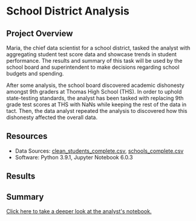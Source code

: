 # School District Analysis

## Project Overview
Maria, the chief data scientist for a school district, tasked the analyst with aggregating student test score data and showcase trends in student performance. The results and summary of this task will be used by the school board and superintendent to make decisions regarding school budgets and spending. 

After some analysis, the school board discovered academic dishonesty amongst 9th graders at Thomas High School (THS). In order to uphold state-testing standards, the analyst has been tasked with replacing 9th grade test scores at THS with NaNs while keeping the rest of the data in tact. Then, the data analyst repeated the analysis to discovered how this dishonesty affected the overall data.


## Resources
- Data Sources: [clean_students_complete.csv](https://github.com/r3ginam/School_District_Analysis/blob/main/Resources/clean_students_complete.csv), [schools_complete.csv](../Resources/schools_complete.csv)
- Software: Python 3.9.1, Jupyter Notebook 6.0.3


## Results

## Summary

[Click here to take a deeper look at the analyst's notebook.](https://github.com/r3ginam/School_District_Analysis/blob/main/PyCitySchools_Challenge.ipynb)
